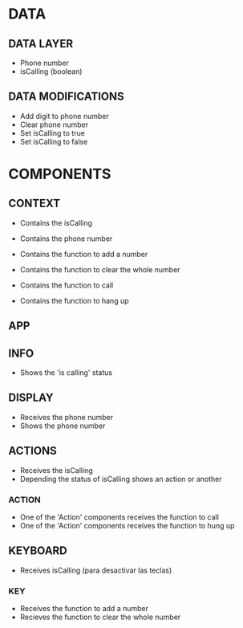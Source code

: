 # DATA

## DATA LAYER

- Phone number
- isCalling (boolean)

## DATA MODIFICATIONS

- Add digit to phone number
- Clear phone number
- Set isCalling to true
- Set isCalling to false

# COMPONENTS

## CONTEXT

- Contains the isCalling
- Contains the phone number

- Contains the function to add a number
- Contains the function to clear the whole number
- Contains the function to call
- Contains the function to hang up

## APP

## INFO

- Shows the 'is calling' status

## DISPLAY

- Receives the phone number
- Shows the phone number

## ACTIONS

- Receives the isCalling
- Depending the status of isCalling shows an action or another

### ACTION

- One of the 'Action' components receives the function to call
- One of the 'Action' components receives the function to hung up

## KEYBOARD

- Receives isCalling (para desactivar las teclas)

### KEY

- Receives the function to add a number
- Recieves the function to clear the whole number

